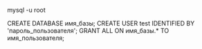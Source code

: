 
mysql -u root

CREATE DATABASE имя_базы;
CREATE USER test IDENTIFIED BY 'пароль_пользователя';
GRANT ALL ON имя_базы.* TO имя_пользователя;

